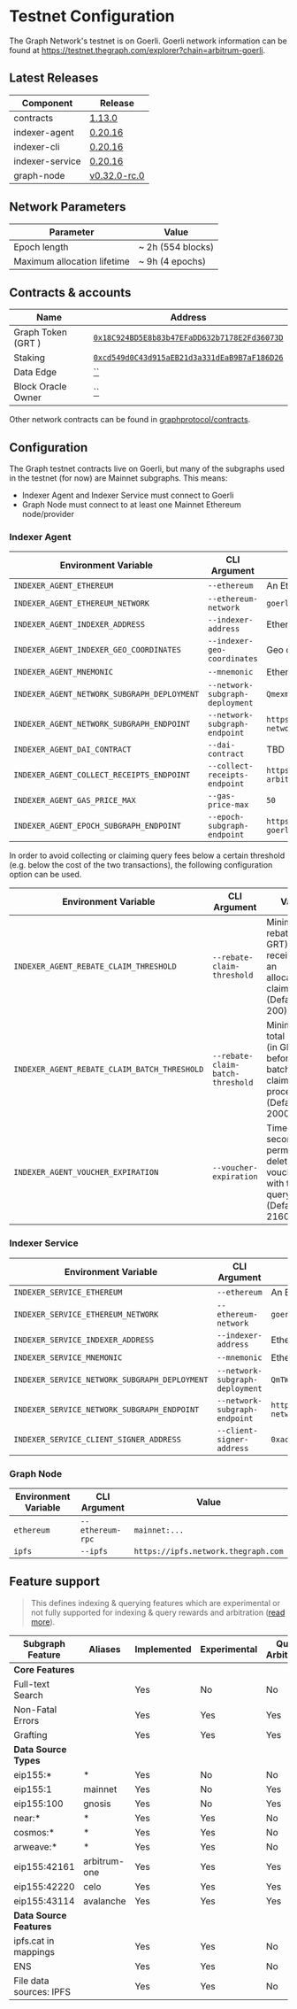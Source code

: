 # Testnet Configuration

The Graph Network's testnet is on Goerli. Goerli network information can be found at https://testnet.thegraph.com/explorer?chain=arbitrum-goerli.

## Latest Releases

| Component       | Release                                                                              |
| --------------- | ------------------------------------------------------------------------------------ |
| contracts       | [1.13.0](https://github.com/graphprotocol/contracts/releases/tag/v1.13.0)            |
| indexer-agent   | [0.20.16](https://github.com/graphprotocol/indexer/releases/tag/v0.20.16)            |
| indexer-cli     | [0.20.16](https://github.com/graphprotocol/indexer/releases/tag/v0.20.16)            |
| indexer-service | [0.20.16](https://github.com/graphprotocol/indexer/releases/tag/v0.20.16)            |
| graph-node      | [v0.32.0-rc.0](https://github.com/graphprotocol/graph-node/releases/tag/v0.32.0-rc.0)|

## Network Parameters

| Parameter                   | Value             |
| --------------------------- | ----------------- |
| Epoch length                | ~ 2h (554 blocks) |
| Maximum allocation lifetime | ~ 9h (4 epochs)   |

## Contracts & accounts

| Name               | Address                                                                                                                        |
| ------------------ | ------------------------------------------------------------------------------------------------------------------------------ |
| Graph Token (GRT ) | [`0x18C924BD5E8b83b47EFaDD632b7178E2Fd36073D`](https://goerli.arbiscan.io/address/0x18C924BD5E8b83b47EFaDD632b7178E2Fd36073D) |
| Staking            | [`0xcd549d0C43d915aEB21d3a331dEaB9B7aF186D26`](https://goerli.arbiscan.io/address/0xcd549d0C43d915aEB21d3a331dEaB9B7aF186D26) |
| Data Edge          | [``](https://goerli.arbiscan.io/address/) |
| Block Oracle Owner | [``](https://goerli.arbiscan.io/address/) |

Other network contracts can be found in [graphprotocol/contracts](https://github.com/graphprotocol/contracts/blob/dev/addresses.json#L971).

## Configuration

The Graph testnet contracts live on Goerli, but many of the subgraphs used in the
testnet (for now) are Mainnet subgraphs. This means:

- Indexer Agent and Indexer Service must connect to Goerli
- Graph Node must connect to at least one Mainnet Ethereum node/provider

### Indexer Agent

| Environment Variable                        | CLI Argument                    | Value                                                                                       |
| ------------------------------------------- | ------------------------------- | ------------------------------------------------------------------------------------------- |
| `INDEXER_AGENT_ETHEREUM`                    | `--ethereum`                    | An Ethereum Goerli node/provider                                                            |
| `INDEXER_AGENT_ETHEREUM_NETWORK`            | `--ethereum-network`            | `goerli`                                                                                    |
| `INDEXER_AGENT_INDEXER_ADDRESS`             | `--indexer-address`             | Ethereum address of testnet indexer                                                         |
| `INDEXER_AGENT_INDEXER_GEO_COORDINATES`     | `--indexer-geo-coordinates`     | Geo coordinates of testnet indexer infrastructure                                           |
| `INDEXER_AGENT_MNEMONIC`                    | `--mnemonic`                    | Ethereum mnemonic for testnet operator                                                      |
| `INDEXER_AGENT_NETWORK_SUBGRAPH_DEPLOYMENT` | `--network-subgraph-deployment` | `QmexmwCR62YRBzWXNaT3Lr69L6QYrWz5mrouhxgWfvxDQX`                                            |
| `INDEXER_AGENT_NETWORK_SUBGRAPH_ENDPOINT`   | `--network-subgraph-endpoint`   | `https://api.thegraph.com/subgraphs/name/graphprotocol/graph-network-arbitrum-goerli`       |
| `INDEXER_AGENT_DAI_CONTRACT`                | `--dai-contract`                | TBD                                                                                         |
| `INDEXER_AGENT_COLLECT_RECEIPTS_ENDPOINT`   | `--collect-receipts-endpoint`   | `https://gateway-testnet-arbitrum.network.thegraph.com/collect-receipts`                    |
| `INDEXER_AGENT_GAS_PRICE_MAX`               | `--gas-price-max`               | `50`                                                                                        |
| `INDEXER_AGENT_EPOCH_SUBGRAPH_ENDPOINT`     | `--epoch-subgraph-endpoint`     | `https://api.thegraph.com/subgraphs/name/graphprotocol/arb-goerli-epoch-block-oracle`       |

In order to avoid collecting or claiming query fees below a certain threshold
(e.g. below the cost of the two transactions), the following configuration
option can be used.

| Environment Variable                         | CLI Argument                      | Value                                                                                     |
| -------------------------------------------- | --------------------------------- | ----------------------------------------------------------------------------------------- |
| `INDEXER_AGENT_REBATE_CLAIM_THRESHOLD`       | `--rebate-claim-threshold`        | Minimum rebate (in GRT) received for an allocation to claim (Default: 200)                |
| `INDEXER_AGENT_REBATE_CLAIM_BATCH_THRESHOLD` | `--rebate-claim-batch-threshold`  | Minimum total rebates (in GRT) before a batched claim is processed (Default: 2000)        |
| `INDEXER_AGENT_VOUCHER_EXPIRATION`           | `--voucher-expiration`            | Time (in seconds) to permanently delete vouchers with too few query fees  (Default: 2160) |

### Indexer Service

| Environment Variable                          | CLI Argument                    | Value                                                                                    |
| --------------------------------------------- | ------------------------------- | ---------------------------------------------------------------------------------------- |
| `INDEXER_SERVICE_ETHEREUM`                    | `--ethereum`                    | An Ethereum Goerli node/provider                                                         |
| `INDEXER_SERVICE_ETHEREUM_NETWORK`            | `--ethereum-network`            | `goerli`                                                                                 |
| `INDEXER_SERVICE_INDEXER_ADDRESS`             | `--indexer-address`             | Ethereum address of testnet indexer                                                      |
| `INDEXER_SERVICE_MNEMONIC`                    | `--mnemonic`                    | Ethereum mnemonic for testnet operator                                                   |
| `INDEXER_SERVICE_NETWORK_SUBGRAPH_DEPLOYMENT` | `--network-subgraph-deployment` | `QmTWLwhFsDdi4MuhDQzNuTsGC6WBRKk9NeQL6nRz8yTari`                                         |
| `INDEXER_SERVICE_NETWORK_SUBGRAPH_ENDPOINT`   | `--network-subgraph-endpoint`   | `https://api.thegraph.com/subgraphs/name/graphprotocol/graph-network-arbitrum-goerli`    |
| `INDEXER_SERVICE_CLIENT_SIGNER_ADDRESS`       | `--client-signer-address`       | `0xac01B0b3B2Dc5D8E0D484c02c4d077C15C96a7b4`                                             |

### Graph Node

| Environment Variable | CLI Argument     | Value                               |
| -------------------- | ---------------- | ----------------------------------- |
| `ethereum`           | `--ethereum-rpc` | `mainnet:...`                       |
| `ipfs`               | `--ipfs`         | `https://ipfs.network.thegraph.com` |

## Feature support

> This defines indexing & querying features which are experimental or not fully supported for indexing & query rewards and arbitration ([read more](../feature-support-matrix.md)).

| Subgraph Feature         | Aliases | Implemented | Experimental | Query Arbitration | Indexing Arbitration | Indexing Rewards |
|--------------------------|---------|-------------|--------------|-------------------|----------------------|------------------|
| **Core Features**        |         |             |              |                   |                      |                  |
| Full-text Search         |         | Yes         | No           | No                | Yes                  | Yes              |
| Non-Fatal Errors         |         | Yes         | Yes          | Yes               | Yes                  | Yes              |
| Grafting                 |         | Yes         | Yes          | Yes               | Yes                  | Yes              |
| **Data Source Types**    |         |             |              |                   |                      |                  |
| eip155:*                 | *       | Yes         | No           | No                | No                   | No               |
| eip155:1                 | mainnet | Yes         | No           | Yes               | Yes                  | Yes              |
| eip155:100               | gnosis  | Yes         | No           | Yes               | Yes                  | Yes              |
| near:*                   | *       | Yes         | Yes          | No                | No                   | No               |
| cosmos:*                 | *       | Yes         | Yes          | No                | No                   | No               |
| arweave:*                | *       | Yes         | Yes          | No                | No                   | No               |
| eip155:42161             | arbitrum-one  | Yes   | Yes          | Yes               | Yes                  | Yes              |
| eip155:42220             | celo    | Yes         | Yes          | Yes               | Yes                  | Yes              |
| eip155:43114             | avalanche | Yes       | Yes          | Yes               | Yes                  | Yes              |
| **Data Source Features** |         |             |              |                   |                      |                  |
| ipfs.cat in mappings     |         | Yes         | Yes          | No                | No                   | No               |
| ENS                      |         | Yes         | Yes          | No                | No                   | No               |
| File data sources: IPFS  |         | Yes         | Yes          | No                | Yes                  | Yes              |
